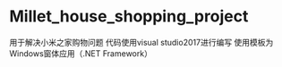 # Millet_house_shopping_project
用于解决小米之家购物问题
代码使用visual studio2017进行编写
使用模板为Windows窗体应用（.NET Framework）
